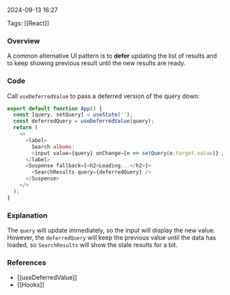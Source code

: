 
2024-09-13 16:27

Tags: [[React]]

### Overview
A common alternative UI pattern is to **defer** updating the list of results and to keep showing previous result until the new results are ready. 

### Code
Call `useDeferredValue` to pass a deferred version of the query down:
```javascript
export default function App() {
  const [query, setQuery] = useState('');
  const deferredQuery = useDeferredValue(query);
  return (
    <>
      <label>
        Search albums:
        <input value={query} onChange={e => setQuery(e.target.value)} />
      </label>
      <Suspense fallback={<h2>Loading...</h2>}>
        <SearchResults query={deferredQuery} />
      </Suspense>
    </>
  );
}
```

### Explanation
The `query` will update immediately, so the input will display the new value. However, the `deferredQuery` will keep the previous value until the data has loaded, so `SearchResults` will show the stale results for a bit.

### References
- [[useDeferredValue]]
- [[Hooks]]

